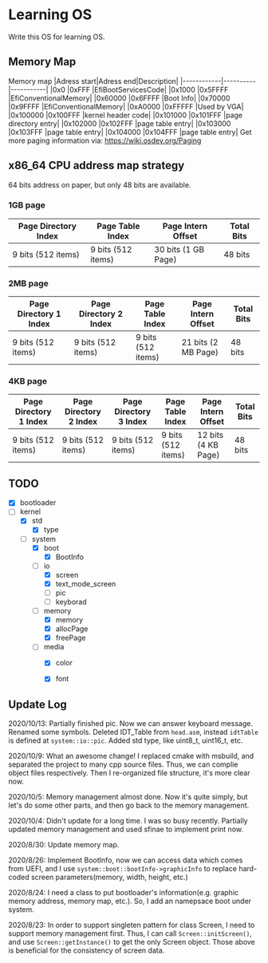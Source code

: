# Learning OS
Write this OS for learning OS.

## Memory Map
Memory map 
|Adress start|Adress end|Description|
|------------|----------|-----------|
|0x0         |0xFFF     |EfiBootServicesCode|
|0x1000      |0x5FFFF   |EfiConventionalMemory|
|0x60000     |0x6FFFF   |Boot Info|
|0x70000     |0x9FFFF   |EfiConventionalMemory|
|0xA0000     |0xFFFFF   |Used by VGA|
|0x100000    |0x100FFF  |kernel header code|
|0x101000    |0x101FFF  |page directory entry|
|0x102000    |0x102FFF  |page table entry|
|0x103000    |0x103FFF  |page table entry|
|0x104000    |0x104FFF  |page table entry|
Get more paging information via: https://wiki.osdev.org/Paging

## x86_64 CPU address map strategy

64 bits address on paper, but only 48 bits are available.

### 1GB page

| Page Directory Index | Page Table Index   | Page Intern Offset  | Total Bits |
| -------------------- | ------------------ | ------------------- | ---------- |
| 9 bits (512 items)   | 9 bits (512 items) | 30 bits (1 GB Page) | 48 bits    |

### 2MB page

| Page Directory 1 Index | Page Directory 2 Index | Page Table Index   | Page Intern Offset  | Total Bits |
| ---------------------- | ---------------------- | ------------------ | ------------------- | ---------- |
| 9 bits (512 items)     | 9 bits (512 items)     | 9 bits (512 items) | 21 bits (2 MB Page) | 48 bits    |

### 4KB page

| Page Directory 1 Index | Page Directory 2 Index | Page Directory 3 Index | Page Table Index   | Page Intern Offset  | Total Bits |
| ---------------------- | ---------------------- | ---------------------- | ------------------ | ------------------- | ---------- |
| 9 bits (512 items)     | 9 bits (512 items)     | 9 bits (512 items)     | 9 bits (512 items) | 12 bits (4 KB Page) | 48 bits    |

## TODO
- [x] bootloader
- [ ] kernel
  - [x] std
    - [x] type
  - [ ] system 
    - [x] boot
      - [x] BootInfo
    - [ ] io
      - [x] screen
      - [x] text_mode_screen
      - [ ] pic
      - [ ] keyborad
    - [ ] memory
      - [x] memory
      - [x] allocPage
      - [x] freePage
    - [ ] media
      - [x] color
      - [x] font 


## Update Log
2020/10/13:
  Partially finished pic. Now we can answer keyboard message. Renamed some symbols. Deleted IDT_Table from `head.asm`, instead `idtTable` is defined at `system::io::pic`. Added std type, like uint8_t, uint16_t, etc.

2020/10/9:
  What an awesome change! I replaced cmake with msbuild, and separated the project to many cpp source files. Thus, we can complie object files respectively. Then I re-organized file structure, it's more clear now.

2020/10/5:
  Memory management almost done. Now it's quite simply, but let's do some other parts, and then go back to the memory management.

2020/10/4:
  Didn't update for a long time. I was so busy recently. Partially updated memory management and used sfinae to implement print now. 

2020/8/30:
  Update memory map.

2020/8/26:
  Implement BootInfo, now we can access data which comes from UEFI, and I use ```system::boot::bootInfo->graphicInfo``` to replace hard-coded screen parameters(memory, width, height, etc.)

2020/8/24:
  I need a class to put bootloader's information(e.g. graphic memory address, memory map, etc.). So, I add an namepsace boot under system.

2020/8/23:
  In order to support singleten pattern for class Screen, I need to support memory management first. Thus, I can call ```Screen::initScreen()```, and use ```Screen::getInstance()``` to get the only Screen object. Those above is beneficial for the consistency of screen data. 
